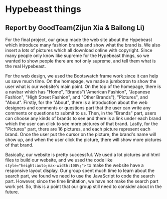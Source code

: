 # Hypebeast things

## Report by GoodTeam(Zijun Xia & Bailong Li) 

For the final project, our group made the web site about the Hypebeast which introduce many fashion brands and show what the brand is. We also insert a lots of pictures which all download online with copyright. Since many people only know like supreme for the Hypebeast things, so we wanted to show people there are not only supreme, and tell them what is the real Hypebeast.

For the web design, we used the Bootswatch frame work since it can help us save much time. On the homepage, we made a jumbotron to show the user what is our website's main point. On the top of the homepage, there is a navbar which has "Home", "Brands"("American Fashion", "Japanese Fashion", "High Street Fashion", and "Other Brands"), "Pictures", and "About". Firstly, for the "About", there is a introduction about the web designers and comments or questions part that the user can write any comments or questions to submit to us. Then, in the "Brands" part, users can choose any kinds of brands to see and there is a link under each brand which the user can click to see more pictures of that brand. Lastly, for the "Pictures" part, there are 16 pictures, and each picture represent each brand. Once the user put the cursor on the picture, the brand's name will show up, and when the user click the picture, there will show more pictures of that brand. 

Basically, our website is pretty successful. We used a lot pictures and html files to build our website, and we used the code like `style="height:auto;max-width:100%;">` to make the website have a responsive layout display. Our group spent much time to learn about the search part, we found we need to use the JavaScript to code the search part. However, since the time limitation, we have not make the search part work yet. So, this is a point that our group still need to consider about in the future. 
